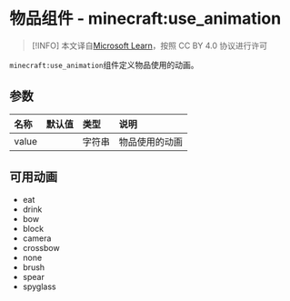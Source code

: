 # 物品组件 - minecraft:use_animation
> [!INFO]
> 本文译自[Microsoft Learn](https://learn.microsoft.com/en-us/minecraft/creator/)，按照 CC BY 4.0 协议进行许可

    
`minecraft:use_animation`组件定义物品使用的动画。

## 参数

| 名称 | 默认值 | 类型 | 说明  |
|:----------|:----------|:----------|:----------|
| value | | 字符串 |  物品使用的动画 |

## 可用动画
- eat
- drink
- bow
- block
- camera
- crossbow
- none
- brush
- spear
- spyglass
